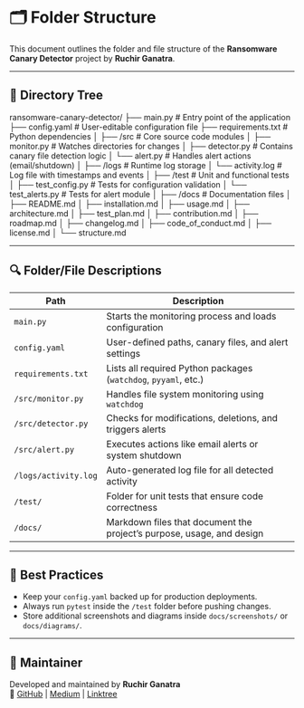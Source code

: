 # 🗂️ Folder Structure

This document outlines the folder and file structure of the **Ransomware Canary Detector** project by **Ruchir Ganatra**.

---

## 📁 Directory Tree

ransomware-canary-detector/
├── main.py # Entry point of the application
├── config.yaml # User-editable configuration file
├── requirements.txt # Python dependencies
│
├── /src # Core source code modules
│ ├── monitor.py # Watches directories for changes
│ ├── detector.py # Contains canary file detection logic
│ └── alert.py # Handles alert actions (email/shutdown)
│
├── /logs # Runtime log storage
│ └── activity.log # Log file with timestamps and events
│
├── /test # Unit and functional tests
│ ├── test_config.py # Tests for configuration validation
│ └── test_alerts.py # Tests for alert module
│
├── /docs # Documentation files
│ ├── README.md
│ ├── installation.md
│ ├── usage.md
│ ├── architecture.md
│ ├── test_plan.md
│ ├── contribution.md
│ ├── roadmap.md
│ ├── changelog.md
│ ├── code_of_conduct.md
│ ├── license.md
│ └── structure.md


---

## 🔍 Folder/File Descriptions

| Path                   | Description                                                                 |
|------------------------|-----------------------------------------------------------------------------|
| `main.py`              | Starts the monitoring process and loads configuration                      |
| `config.yaml`          | User-defined paths, canary files, and alert settings                        |
| `requirements.txt`     | Lists all required Python packages (`watchdog`, `pyyaml`, etc.)             |
| `/src/monitor.py`      | Handles file system monitoring using `watchdog`                             |
| `/src/detector.py`     | Checks for modifications, deletions, and triggers alerts                    |
| `/src/alert.py`        | Executes actions like email alerts or system shutdown                      |
| `/logs/activity.log`   | Auto-generated log file for all detected activity                           |
| `/test/`               | Folder for unit tests that ensure code correctness                         |
| `/docs/`               | Markdown files that document the project’s purpose, usage, and design       |

---

## 📌 Best Practices

- Keep your `config.yaml` backed up for production deployments.
- Always run `pytest` inside the `/test` folder before pushing changes.
- Store additional screenshots and diagrams inside `docs/screenshots/` or `docs/diagrams/`.

---

## 🙌 Maintainer

Developed and maintained by **Ruchir Ganatra**  
🔗 [GitHub](https://github.com/Ranchiro) | [Medium](https://ruchirganatra.medium.com) | [Linktree](https://linktr.ee/ruchir.ganatra)
